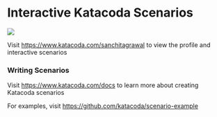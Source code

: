 # Interactive Katacoda Scenarios

[![](http://shields.katacoda.com/katacoda/sanchitagrawal/count.svg)](https://www.katacoda.com/sanchitagrawal "Get your profile on Katacoda.com")

Visit https://www.katacoda.com/sanchitagrawal to view the profile and interactive scenarios

### Writing Scenarios
Visit https://www.katacoda.com/docs to learn more about creating Katacoda scenarios

For examples, visit https://github.com/katacoda/scenario-example
